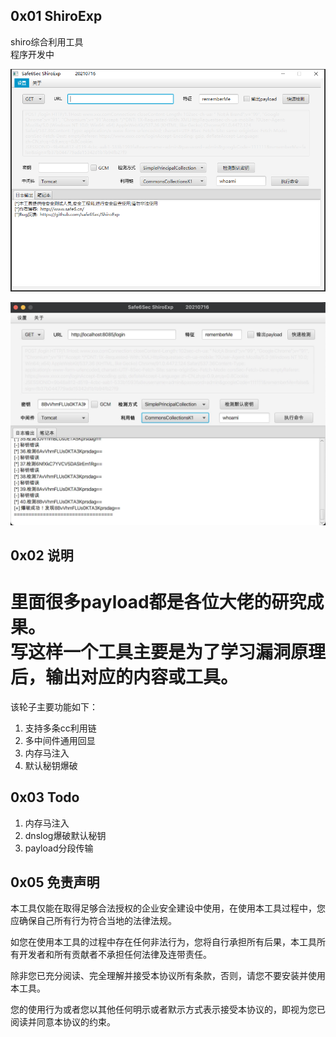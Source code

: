 ## 0x01 ShiroExp
shiro综合利用工具  
程序开发中


![img](img/img.png)

![img](img/img1.jpg)

## 0x02 说明

里面很多payload都是各位大佬的研究成果。  
写这样一个工具主要是为了学习漏洞原理后，输出对应的内容或工具。  
====  

该轮子主要功能如下：
1. 支持多条cc利用链
2. 多中间件通用回显
3. 内存马注入
4. 默认秘钥爆破

## 0x03 Todo
1. 内存马注入
2. dnslog爆破默认秘钥
3. payload分段传输



## 0x05 免责声明

本工具仅能在取得足够合法授权的企业安全建设中使用，在使用本工具过程中，您应确保自己所有行为符合当地的法律法规。

如您在使用本工具的过程中存在任何非法行为，您将自行承担所有后果，本工具所有开发者和所有贡献者不承担任何法律及连带责任。

除非您已充分阅读、完全理解并接受本协议所有条款，否则，请您不要安装并使用本工具。

您的使用行为或者您以其他任何明示或者默示方式表示接受本协议的，即视为您已阅读并同意本协议的约束。


